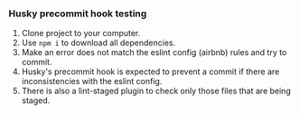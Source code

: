 ### Husky precommit hook testing

1. Clone project to your computer.
2. Use `npm i` to download all dependencies.
3. Make an error does not match the eslint config (airbnb) rules and try to commit.
4. Husky's precommit hook is expected to prevent a commit if there are inconsistencies with the eslint config.
5. There is also a lint-staged plugin to check only those files that are being staged.
